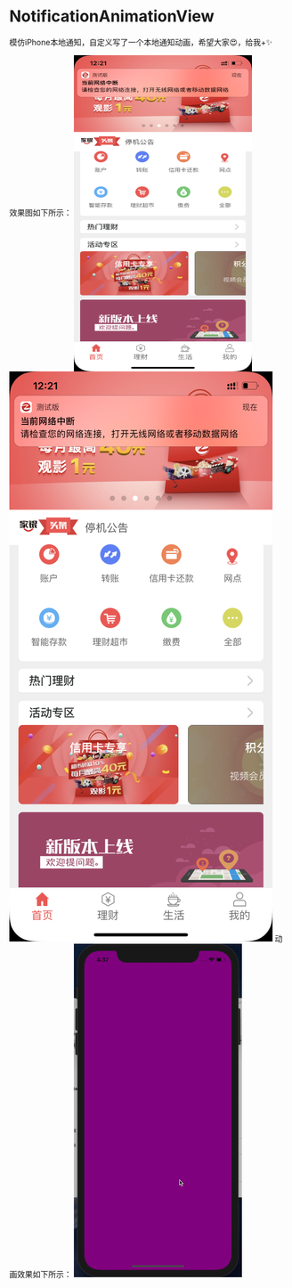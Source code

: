 # NotificationAnimationView
模仿iPhone本地通知，自定义写了一个本地通知动画，希望大家😍，给我+✨

效果图如下所示：
<img src="https://github.com/xiaoyang-iOS/NotificationAnimationView/blob/master/IMG_2039.PNG" width="320" height="568" div align="center">
![IMG_2039.](https://github.com/xiaoyang-iOS/NotificationAnimationView/blob/master/IMG_2039.PNG)
动画效果如下所示：
![QQ20190809-163756-HD](https://github.com/xiaoyang-iOS/NotificationAnimationView/blob/master/QQ20190809-163756-HD.gif)

